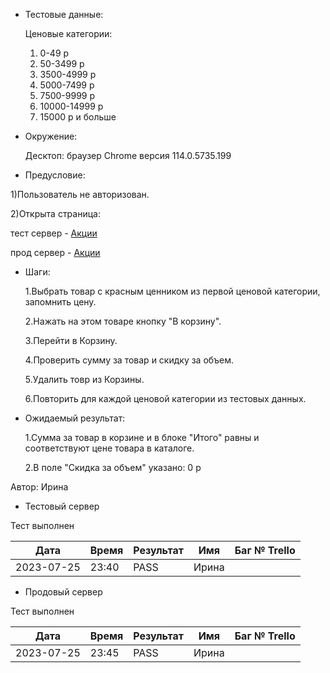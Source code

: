 - Тестовые данные:  
  
  Ценовые категории:
  
  1) 0-49 р  
  2) 50-3499 р  
  3) 3500-4999 р  
  4) 5000-7499 р  
  5) 7500-9999 р  
  6) 10000-14999 р  
  7) 15000 р и больше

- Окружение:
  
  Десктоп: браузер Chrome версия 114.0.5735.199

- Предусловие:

1)Пользователь не авторизован.

2)Открыта страница:



тест сервер - [Акции](https://test2.stroyrem-nn.ru/catalog/action)

прод сервер - [Акции](https://stroyrem-nn.ru/catalog/action)

- Шаги:
  
  1.Выбрать товар с красным ценником из первой ценовой категории, запомнить цену. 
  
  2.Нажать на этом товаре кнопку "В корзину".
  
  3.Перейти в Корзину.
  
  4.Проверить сумму за товар и скидку за объем.
  
  5.Удалить товр из Корзины.
  
  6.Повторить для каждой ценовой категории из тестовых данных.

- Ожидаемый результат:
  
  1.Сумма за товар в корзине и в блоке "Итого" равны и соответствуют цене товара в каталоге.
  
  2.В поле "Скидка за объем" указано: 0 р

Автор: Ирина

- Тестовый сервер

Тест выполнен

| Дата       | Время | Результат | Имя   | Баг № Trello |
| ---------- | ----- | --------- | ----- | ------------ |
| 2023-07-25 | 23:40 | PASS      | Ирина |              |

- Продовый сервер

Тест выполнен

| Дата       | Время | Результат | Имя   | Баг № Trello |
| ---------- | ----- | --------- | ----- | ------------ |
| 2023-07-25 | 23:45 | PASS      | Ирина |              |
